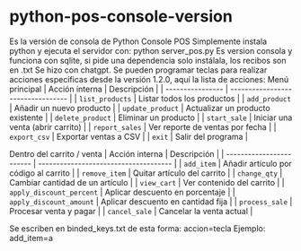 # python-pos-console-version
Es la versión de consola de Python Console POS
Simplemente instala python y ejecuta el servidor con:
python server_pos.py
Es version consola y funciona con sqlite, si pide una dependencia solo instálala, los recibos son en .txt
Se hizo con chatgpt.
Se pueden programar teclas para realizar acciones especificas desde la versión 1.2.0, aquí la lista de acciones:
Menú principal
| Acción interna   | Descripción                       |
| ---------------- | --------------------------------- |
| `list_products`  | Listar todos los productos        |
| `add_product`    | Añadir un nuevo producto          |
| `update_product` | Actualizar un producto existente  |
| `delete_product` | Eliminar un producto              |
| `start_sale`     | Iniciar una venta (abrir carrito) |
| `report_sales`   | Ver reporte de ventas por fecha   |
| `export_csv`     | Exportar ventas a CSV             |
| `exit`           | Salir del programa                |

Dentro del carrito / venta
| Acción interna           | Descripción                           |
| ------------------------ | ------------------------------------- |
| `add_item`               | Añadir artículo por código al carrito |
| `remove_item`            | Quitar artículo del carrito           |
| `change_qty`             | Cambiar cantidad de un artículo       |
| `view_cart`              | Ver contenido del carrito             |
| `apply_discount_percent` | Aplicar descuento en porcentaje       |
| `apply_discount_amount`  | Aplicar descuento en cantidad fija    |
| `process_sale`           | Procesar venta y pagar                |
| `cancel_sale`            | Cancelar la venta actual              |

Se escriben en binded_keys.txt de esta forma:
accion=tecla
Ejemplo: add_item=a
